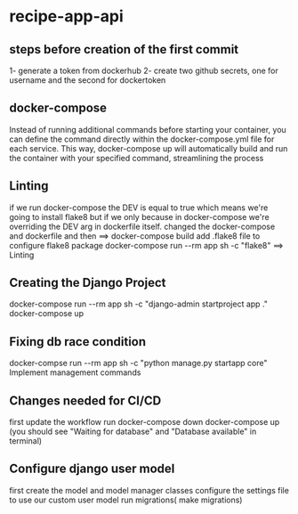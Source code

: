 # recipe-app-api

## steps before creation of the first commit

1- generate a token from dockerhub
2- create two github secrets, one for username and the second for dockertoken

## docker-compose

Instead of running additional commands before starting your container, you can define the command directly within the docker-compose.yml file for each service. This way, docker-compose up will automatically build and run the container with your specified command, streamlining the process

## Linting

if we run docker-compose the DEV is equal to true which means we're going to
install flake8 but if we only because in docker-compose we're overriding the
DEV arg in dockerfile itself.
changed the docker-compose and dockerfile and then ==> docker-compose build
add .flake8 file to configure flake8 package
docker-compose run --rm app sh -c "flake8" ==> Linting

## Creating the Django Project

docker-compose run --rm app sh -c "django-admin startproject app ."
docker-compose up

## Fixing db race condition

docker-compse run --rm app sh -c "python manage.py startapp core"
Implement management commands

## Changes needed for CI/CD

first update the workflow
run docker-compose down
docker-compose up (you should see "Waiting for database" and "Database available" in terminal)

## Configure django user model

first create the model and model manager classes
configure the settings file to use our custom user model
run migrations( make migrations)
